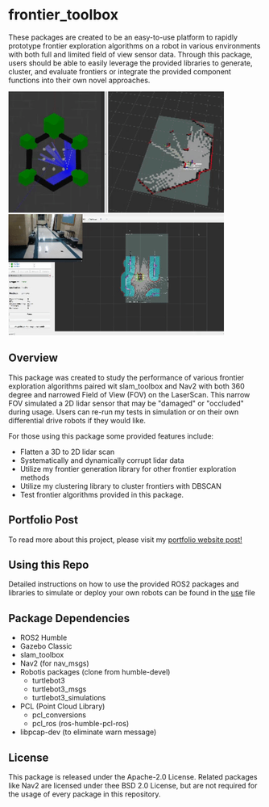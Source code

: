 # frontier_toolbox
These packages are created to be an easy-to-use platform to rapidly prototype frontier exploration algorithms on a robot in various environments with both full and limited field of view sensor data. Through this package, users should be able to easily leverage the provided libraries to generate, cluster, and evaluate frontiers or integrate the provided component functions into their own novel approaches.

![Example_pic1](frontier_exp_cpp/images/frontier_demo.gif)![Example_pic2](frontier_exp_cpp/images/frontier_demo2.gif)

## Overview
This package was created to study the performance of various frontier exploration algorithms paired wit slam_toolbox and Nav2 with both 360 degree and narrowed Field of View (FOV) on the LaserScan. This narrow FOV simulated a 2D lidar sensor that may be "damaged" or "occluded" during usage. Users can re-run my tests in simulation or on their own differential drive robots if they would like. 

For those using this package some provided features include:
- Flatten a 3D to 2D lidar scan
- Systematically and dynamically corrupt lidar data
- Utilize my frontier generation library for other frontier exploration methods
- Utilize my clustering library to cluster frontiers with DBSCAN
- Test frontier algorithms provided in this package.

## Portfolio Post
To read more about this project, please visit my [portfolio website post!](https://schelbert197.github.io/portfolio/portfolio_featured/frontier/)

## Using this Repo
Detailed instructions on how to use the provided ROS2 packages and libraries to simulate or deploy your own robots can be found in the [use](use.md) file

## Package Dependencies
- ROS2 Humble
- Gazebo Classic
- slam_toolbox
- Nav2 (for nav_msgs)
- Robotis packages (clone from humble-devel)
    - turtlebot3
    - turtlebot3_msgs
    - turtlebot3_simulations
- PCL (Point Cloud Library)
    - pcl_conversions
    - pcl_ros (ros-humble-pcl-ros)
- libpcap-dev (to eliminate warn message)

## License
This package is released under the Apache-2.0 License. Related packages like Nav2 are licensed under thee BSD 2.0 License, but are not required for the usage of every package in this repository.